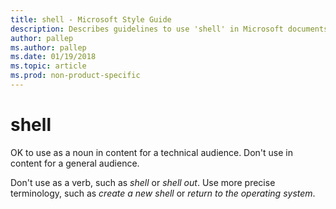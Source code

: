 ```yaml
---
title: shell - Microsoft Style Guide
description: Describes guidelines to use 'shell' in Microsoft documents, and provides usage examples. Don't use in content for a general audience.
author: pallep
ms.author: pallep
ms.date: 01/19/2018
ms.topic: article
ms.prod: non-product-specific
---
```


# shell

OK to use as a noun in content for a technical audience. Don't use in content for a general audience.

Don't use as a verb, such as *shell* or *shell out*. Use more precise terminology, such as *create a new shell* or *return to the operating system*.
